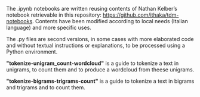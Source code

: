 The .ipynb notebooks are written reusing contents of Nathan Kelber’s notebook retrievable in this repository: https://github.com/ithaka/tdm-notebooks.
Contents have been modified according to local needs (Italian language) and more specific uses.

The .py files are second versions, in some cases with more elaborated code and without textual instructions or explanations, to be processed using a Python environment.

<strong>"tokenize-unigram_count-wordcloud"</strong> is a guide to tokenize a text in unigrams, to count them and to produce a wordcloud from theese unigrams.

<strong>"tokenize-bigrams-trigrams-count"</strong> is a guide to tokenize a text in bigrams and trigrams and to count them.
